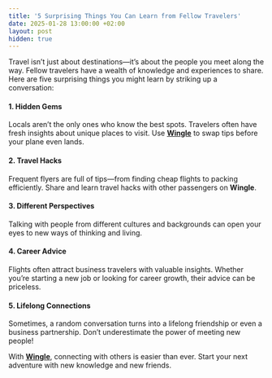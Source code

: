```yaml
---
title: '5 Surprising Things You Can Learn from Fellow Travelers'
date: 2025-01-28 13:00:00 +02:00
layout: post
hidden: true
---
```


Travel isn’t just about destinations—it’s about the people you meet along the way. Fellow travelers have a wealth of knowledge and experiences to share. Here are five surprising things you might learn by striking up a conversation:

#### **1. Hidden Gems**

Locals aren’t the only ones who know the best spots. Travelers often have fresh insights about unique places to visit. Use **[Wingle](https://letswingle.com)** to swap tips before your plane even lands.

#### **2. Travel Hacks**

Frequent flyers are full of tips—from finding cheap flights to packing efficiently. Share and learn travel hacks with other passengers on **Wingle**.

#### **3. Different Perspectives**

Talking with people from different cultures and backgrounds can open your eyes to new ways of thinking and living.

#### **4. Career Advice**

Flights often attract business travelers with valuable insights. Whether you’re starting a new job or looking for career growth, their advice can be priceless.

#### **5. Lifelong Connections**

Sometimes, a random conversation turns into a lifelong friendship or even a business partnership. Don’t underestimate the power of meeting new people!

With **[Wingle](https://letswingle.com)**, connecting with others is easier than ever. Start your next adventure with new knowledge and new friends.
